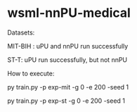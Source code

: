 # wsml-nnPU-medical

Datasets:

MIT-BIH : uPU and nnPU run successfully

ST-T:     uPU run successfully, but not nnPU

How to execute:

py train.py -p exp-mit -g 0 -e 200 -seed 1

py train.py -p exp-st -g 0 -e 200 -seed 1
